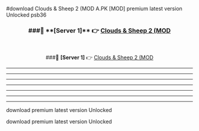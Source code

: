 #download Clouds & Sheep 2 (MOD A.PK [MOD] premium latest version Unlocked psb36 



<div align="center">
<h3>###🔹 **[Server 1]** 👉 <a href="https://download1apk.web.app/">Clouds & Sheep 2 (MOD</a></h3><br>


###🔹 **[Server 1]** 👉 <a href="https://download1apk.web.app/">Clouds & Sheep 2 (MOD</a></h3>
</div>



----------------------------------------------------------

----------------------------------------------------------

----------------------------------------------------------

----------------------------------------------------------

----------------------------------------------------------

----------------------------------------------------------

----------------------------------------------------------

download premium latest version Unlocked

download premium latest version Unlocked
